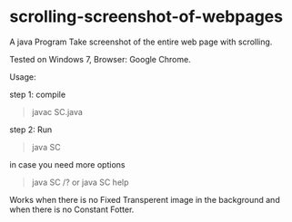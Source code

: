 # scrolling-screenshot-of-webpages

A java Program Take screenshot of the entire web page with scrolling.

Tested on Windows 7, Browser: Google Chrome.

Usage:

step 1: compile 
>javac SC.java

step 2: Run
>java SC

in case you need more options
>java SC /?
  or
>java SC help

Works when there is no Fixed Transperent image in the background and when there is no Constant Fotter.


